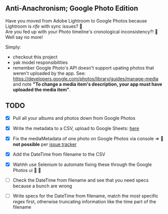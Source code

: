 ## Anti-Anachronism; Google Photo Edition

Have you moved from Adobe Lightroom to Google Photos because Lightroom is *rife* with sync issues? 🙋  
Are you fed up with your Photo timeline's cronological inconsistency?! 🙋  
Well say no more!

Simply:
* checkout this project
* yak model responsibilities
* remember Google Photo's API doesn't support upating photos that weren't uploaded by the app.
    See: <https://developers.google.com/photos/library/guides/manage-media> and note **"To change a media item's description, your app must have uploaded the media item"**.

## TODO
- [x] Pull all your albums and photos down from Google Photos
- [x] Write the metadata to a CSV, upload to Google Sheets: [here](https://docs.google.com/spreadsheets/d/1KJ3bmt1csh_zfdnxMHveVQKlVgu0Ww78XuhaeFWAg0I/edit#gid=1936910659)
- [x] Fix the mediaMetadata of one photo on Google Photos via console => **🤦 not possible** per [issue tracker](https://issuetracker.google.com/issues?q=status:open%20componentid:385336%20edit)
- [x] Add the DateTime from filename to the CSV
- [x] Wahhh use Selenium to automate fixing these through the Google Photos ui 🤣 🤦
- [ ] Check the DateTime from filename and see that you need specs because a bunch are wrong
- [ ] Write specs for the DateTime from filename, match the most specific regex first, otherwise truncating information like the time part of the filename

